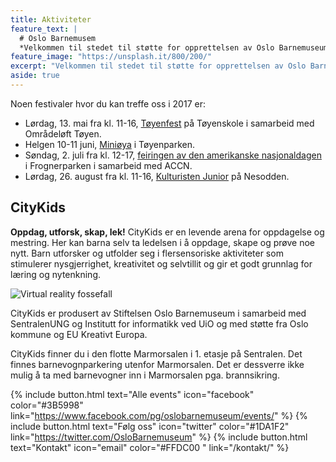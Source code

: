 ```yaml
---
title: Aktiviteter
feature_text: |
  # Oslo Barnemusem
  *Velkommen til stedet til støtte for opprettelsen av Oslo Barnemuseum*
feature_image: "https://unsplash.it/800/200/"
excerpt: "Velkommen til stedet til støtte for opprettelsen av Oslo Barnemuseum!"
aside: true
---
```


Noen festivaler hvor du kan treffe oss i 2017 er:

* Lørdag, 13. mai fra kl. 11-16, [Tøyenfest](https://www.facebook.com/events/1835766443377965/) på Tøyenskole i samarbeid med Områdeløft Tøyen.
 * Helgen 10-11 juni, [Miniøya](http://minioya.no/) i Tøyenparken.
 * Søndag, 2. juli fra kl. 12-17, [feiringen av den amerikanske nasjonaldagen](http://www.accn.no/) i Frognerparken i samarbeid med ACCN.
 * Lørdag, 26. august fra kl. 11-16, [Kulturisten Junior](http://www.kulturisten.no/kulturisten-junior/) på Nesodden.



## CityKids
**Oppdag, utforsk, skap, lek!** CityKids er en levende arena for oppdagelse og mestring. Her kan barna selv ta ledelsen i å oppdage, skape og prøve noe nytt. Barn utforsker og utfolder seg i flersensoriske aktiviteter som stimulerer nysgjerrighet, kreativitet og selvtillit og gir et godt grunnlag for læring og nytenkning.

![Virtual reality fossefall](https://scontent-arn2-1.xx.fbcdn.net/v/t1.0-9/18671186_1668867349808641_737370979294091042_n.jpg?oh=0b5d7effca700c5c674125354c869394&oe=59E73DAB)


CityKids er produsert av Stiftelsen Oslo Barnemuseum i samarbeid med SentralenUNG og Institutt for informatikk ved UiO og med støtte fra Oslo kommune og EU Kreativt Europa.

CityKids finner du i den flotte Marmorsalen i 1. etasje på Sentralen. Det finnes barnevognparkering utenfor Marmorsalen. Det er dessverre ikke mulig å ta med barnevogner inn i Marmorsalen pga. brannsikring.


{% include button.html text="Alle events" icon="facebook" color="#3B5998" link="https://www.facebook.com/pg/oslobarnemuseum/events/" %} {% include button.html text="Følg oss" icon="twitter" color="#1DA1F2" link="https://twitter.com/OsloBarnemuseum" %} {% include button.html text="Kontakt" icon="email" color="#FFDC00 " link="/kontakt/" %}
